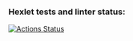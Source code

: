 ### Hexlet tests and linter status:
[![Actions Status](https://github.com/Lita-23/qa-engineer-project-84/actions/workflows/hexlet-check.yml/badge.svg)](https://github.com/Lita-23/qa-engineer-project-84/actions)